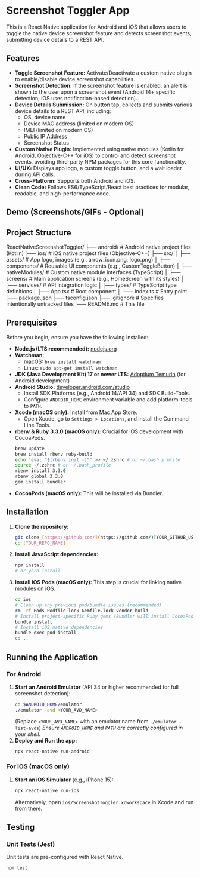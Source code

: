 # Screenshot Toggler App

This is a React Native application for Android and iOS that allows users to toggle the native device screenshot feature and detects screenshot events, submitting device details to a REST API.

## Features

* **Toggle Screenshot Feature:** Activate/Deactivate a custom native plugin to enable/disable device screenshot capabilities.
* **Screenshot Detection:** If the screenshot feature is enabled, an alert is shown to the user upon a screenshot event (Android 14+ specific detection; iOS uses notification-based detection).
* **Device Details Submission:** On button tap, collects and submits various device details to a REST API, including:
    * OS, device name
    * Device MAC address (limited on modern OS)
    * IMEI (limited on modern OS)
    * Public IP Address
    * Screenshot Status
* **Custom Native Plugin:** Implemented using native modules (Kotlin for Android, Objective-C++ for iOS) to control and detect screenshot events, avoiding third-party NPM packages for this core functionality.
* **UI/UX:** Displays app logo, a custom toggle button, and a wait loader during API calls.
* **Cross-Platform:** Supports both Android and iOS.
* **Clean Code:** Follows ES6/TypeScript/React best practices for modular, readable, and high-performance code.

## Demo (Screenshots/GIFs - Optional)

<!-- You can add screenshots or a GIF of the app running here -->

## Project Structure

ReactNativeScreenshotToggler/
├── android/                   # Android native project files (Kotlin)
├── ios/                       # iOS native project files (Objective-C++)
├── src/
│   ├── assets/                # App logo, images (e.g., arrow_icon.png, logo.png)
│   ├── components/            # Reusable UI components (e.g., CustomToggleButton)
│   ├── nativeModules/         # Custom native module interfaces (TypeScript)
│   ├── screens/               # Main application screens (e.g., HomeScreen with its styles)
│   ├── services/              # API integration logic
│   ├── types/                 # TypeScript type definitions
│   ├── App.tsx                # Root component
│   └── index.ts               # Entry point
├── package.json
├── tsconfig.json
├── .gitignore                 # Specifies intentionally untracked files
└── README.md                  # This file


## Prerequisites

Before you begin, ensure you have the following installed:

* **Node.js (LTS recommended):** [nodejs.org](https://nodejs.org/)
* **Watchman:**
    * macOS: `brew install watchman`
    * Linux: `sudo apt-get install watchman`
* **JDK (Java Development Kit) 17 or newer LTS:** [Adoptium Temurin](https://adoptium.net/temurin/releases/) (for Android development)
* **Android Studio:** [developer.android.com/studio](https://developer.android.com/studio)
    * Install SDK Platforms (e.g., Android 14/API 34) and SDK Build-Tools.
    * Configure `ANDROID_HOME` environment variable and add platform-tools to `PATH`.
* **Xcode (macOS only):** Install from Mac App Store.
    * Open Xcode, go to `Settings > Locations`, and install the Command Line Tools.
* **rbenv & Ruby 3.3.0 (macOS only):** Crucial for iOS development with CocoaPods.
    ```bash
    brew update
    brew install rbenv ruby-build
    echo 'eval "$(rbenv init -)"' >> ~/.zshrc # or ~/.bash_profile
    source ~/.zshrc # or ~/.bash_profile
    rbenv install 3.3.0
    rbenv global 3.3.0
    gem install bundler
    ```
* **CocoaPods (macOS only):** This will be installed via Bundler.

## Installation

1.  **Clone the repository:**
    ```bash
    git clone [https://github.com/](https://github.com/)[YOUR_GITHUB_USERNAME]/[YOUR_REPO_NAME].git
    cd [YOUR_REPO_NAME]
    ```
2.  **Install JavaScript dependencies:**
    ```bash
    npm install
    # or yarn install
    ```
3.  **Install iOS Pods (macOS only):**
    This step is crucial for linking native modules on iOS.
    ```bash
    cd ios
    # Clean up any previous pod/bundle issues (recommended)
    rm -rf Pods Podfile.lock Gemfile.lock vendor build
    # Install project-specific Ruby gems (Bundler will install CocoaPods)
    bundle install
    # Install iOS native dependencies
    bundle exec pod install
    cd ..
    ```

## Running the Application

### For Android

1.  **Start an Android Emulator** (API 34 or higher recommended for full screenshot detection):
    ```bash
    cd $ANDROID_HOME/emulator
    ./emulator -avd <YOUR_AVD_NAME>
    ```
    (Replace `<YOUR_AVD_NAME>` with an emulator name from `./emulator -list-avds`)
    *Ensure `ANDROID_HOME` and `PATH` are correctly configured in your shell.*
2.  **Deploy and Run the app:**
    ```bash
    npx react-native run-android
    ```

### For iOS (macOS only)

1.  **Start an iOS Simulator** (e.g., iPhone 15):
    ```bash
    npx react-native run-ios
    ```
    Alternatively, open `ios/ScreenshotToggler.xcworkspace` in Xcode and run from there.

## Testing

### Unit Tests (Jest)

Unit tests are pre-configured with React Native.
```bash
npm test
